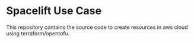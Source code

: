 # Spacelift Use Case
This repository contains the source code to create resources in aws cloud using terraform/opentofu.
